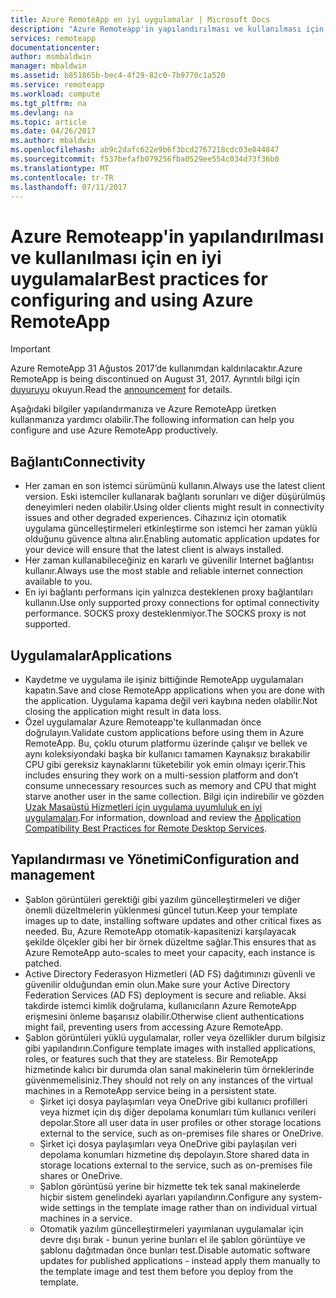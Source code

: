 ```yaml
---
title: Azure RemoteApp en iyi uygulamalar | Microsoft Docs
description: "Azure Remoteapp'in yapılandırılması ve kullanılması için en iyi uygulamalar."
services: remoteapp
documentationcenter: 
author: msmbaldwin
manager: mbaldwin
ms.assetid: b851865b-bec4-4f29-82c0-7b9770c1a520
ms.service: remoteapp
ms.workload: compute
ms.tgt_pltfrm: na
ms.devlang: na
ms.topic: article
ms.date: 04/26/2017
ms.author: mbaldwin
ms.openlocfilehash: ab9c2dafc622e9b6f3bcd2767218cdc03e844847
ms.sourcegitcommit: f537befafb079256fba0529ee554c034d73f36b0
ms.translationtype: MT
ms.contentlocale: tr-TR
ms.lasthandoff: 07/11/2017
---
```

# <a name="best-practices-for-configuring-and-using-azure-remoteapp"></a><span data-ttu-id="318ef-103">Azure Remoteapp'in yapılandırılması ve kullanılması için en iyi uygulamalar</span><span class="sxs-lookup"><span data-stu-id="318ef-103">Best practices for configuring and using Azure RemoteApp</span></span>
> [!IMPORTANT]
> <span data-ttu-id="318ef-104">Azure RemoteApp 31 Ağustos 2017’de kullanımdan kaldırılacaktır.</span><span class="sxs-lookup"><span data-stu-id="318ef-104">Azure RemoteApp is being discontinued on August 31, 2017.</span></span> <span data-ttu-id="318ef-105">Ayrıntılı bilgi için [duyuruyu](https://blogs.technet.microsoft.com/enterprisemobility/2016/08/12/application-remoting-and-the-cloud/) okuyun.</span><span class="sxs-lookup"><span data-stu-id="318ef-105">Read the [announcement](https://blogs.technet.microsoft.com/enterprisemobility/2016/08/12/application-remoting-and-the-cloud/) for details.</span></span>
> 
> 

<span data-ttu-id="318ef-106">Aşağıdaki bilgiler yapılandırmanıza ve Azure RemoteApp üretken kullanmanıza yardımcı olabilir.</span><span class="sxs-lookup"><span data-stu-id="318ef-106">The following information can help you configure and use Azure RemoteApp productively.</span></span>

## <a name="connectivity"></a><span data-ttu-id="318ef-107">Bağlantı</span><span class="sxs-lookup"><span data-stu-id="318ef-107">Connectivity</span></span>
* <span data-ttu-id="318ef-108">Her zaman en son istemci sürümünü kullanın.</span><span class="sxs-lookup"><span data-stu-id="318ef-108">Always use the latest client version.</span></span> <span data-ttu-id="318ef-109">Eski istemciler kullanarak bağlantı sorunları ve diğer düşürülmüş deneyimleri neden olabilir.</span><span class="sxs-lookup"><span data-stu-id="318ef-109">Using older clients might result in connectivity issues and other degraded experiences.</span></span> <span data-ttu-id="318ef-110">Cihazınız için otomatik uygulama güncelleştirmeleri etkinleştirme son istemci her zaman yüklü olduğunu güvence altına alır.</span><span class="sxs-lookup"><span data-stu-id="318ef-110">Enabling automatic application updates for your device will ensure that the latest client is always installed.</span></span>
* <span data-ttu-id="318ef-111">Her zaman kullanabileceğiniz en kararlı ve güvenilir Internet bağlantısı kullanır.</span><span class="sxs-lookup"><span data-stu-id="318ef-111">Always use the most stable and reliable internet connection available to you.</span></span>  
* <span data-ttu-id="318ef-112">En iyi bağlantı performans için yalnızca desteklenen proxy bağlantıları kullanın.</span><span class="sxs-lookup"><span data-stu-id="318ef-112">Use only supported proxy connections for optimal connectivity performance.</span></span>  <span data-ttu-id="318ef-113">SOCKS proxy desteklenmiyor.</span><span class="sxs-lookup"><span data-stu-id="318ef-113">The SOCKS proxy is not supported.</span></span>

## <a name="applications"></a><span data-ttu-id="318ef-114">Uygulamalar</span><span class="sxs-lookup"><span data-stu-id="318ef-114">Applications</span></span>
* <span data-ttu-id="318ef-115">Kaydetme ve uygulama ile işiniz bittiğinde RemoteApp uygulamaları kapatın.</span><span class="sxs-lookup"><span data-stu-id="318ef-115">Save and close RemoteApp applications when you are done with the application.</span></span> <span data-ttu-id="318ef-116">Uygulama kapama değil veri kaybına neden olabilir.</span><span class="sxs-lookup"><span data-stu-id="318ef-116">Not closing the application might result in data loss.</span></span>
* <span data-ttu-id="318ef-117">Özel uygulamalar Azure Remoteapp'te kullanmadan önce doğrulayın.</span><span class="sxs-lookup"><span data-stu-id="318ef-117">Validate custom applications before using them in Azure RemoteApp.</span></span> <span data-ttu-id="318ef-118">Bu, çoklu oturum platformu üzerinde çalışır ve bellek ve aynı koleksiyondaki başka bir kullanıcı tamamen Kaynaksız bırakabilir CPU gibi gereksiz kaynaklarını tüketebilir yok emin olmayı içerir.</span><span class="sxs-lookup"><span data-stu-id="318ef-118">This includes ensuring they work on a multi-session platform and don’t consume unnecessary resources such as memory and CPU that might starve another user in the same collection.</span></span> <span data-ttu-id="318ef-119">Bilgi için indirebilir ve gözden [Uzak Masaüstü Hizmetleri için uygulama uyumluluk en iyi uygulamaları](http://www.dabcc.com/resources/Application%20Compatibility%20Best%20Practices%20for%20Remote%20Desktop%20Services.pdf).</span><span class="sxs-lookup"><span data-stu-id="318ef-119">For information, download and review the [Application Compatibility Best Practices for Remote Desktop Services](http://www.dabcc.com/resources/Application%20Compatibility%20Best%20Practices%20for%20Remote%20Desktop%20Services.pdf).</span></span>

## <a name="configuration-and-management"></a><span data-ttu-id="318ef-120">Yapılandırması ve Yönetimi</span><span class="sxs-lookup"><span data-stu-id="318ef-120">Configuration and management</span></span>
* <span data-ttu-id="318ef-121">Şablon görüntüleri gerektiği gibi yazılım güncelleştirmeleri ve diğer önemli düzeltmelerin yüklenmesi güncel tutun.</span><span class="sxs-lookup"><span data-stu-id="318ef-121">Keep your template images up to date, installing software updates and other critical fixes as needed.</span></span> <span data-ttu-id="318ef-122">Bu, Azure RemoteApp otomatik-kapasitenizi karşılayacak şekilde ölçekler gibi her bir örnek düzeltme sağlar.</span><span class="sxs-lookup"><span data-stu-id="318ef-122">This ensures that as Azure RemoteApp auto-scales to meet your capacity, each instance is patched.</span></span>  
* <span data-ttu-id="318ef-123">Active Directory Federasyon Hizmetleri (AD FS) dağıtımınızı güvenli ve güvenilir olduğundan emin olun.</span><span class="sxs-lookup"><span data-stu-id="318ef-123">Make sure your Active Directory Federation Services (AD FS) deployment is secure and reliable.</span></span> <span data-ttu-id="318ef-124">Aksi takdirde istemci kimlik doğrulama, kullanıcıların Azure RemoteApp erişmesini önleme başarısız olabilir.</span><span class="sxs-lookup"><span data-stu-id="318ef-124">Otherwise client authentications might fail, preventing users from accessing Azure RemoteApp.</span></span>
* <span data-ttu-id="318ef-125">Şablon görüntüleri yüklü uygulamalar, roller veya özellikler durum bilgisiz gibi yapılandırın.</span><span class="sxs-lookup"><span data-stu-id="318ef-125">Configure template images with installed applications, roles, or features such that they are stateless.</span></span> <span data-ttu-id="318ef-126">Bir RemoteApp hizmetinde kalıcı bir durumda olan sanal makinelerin tüm örneklerinde güvenmemelisiniz.</span><span class="sxs-lookup"><span data-stu-id="318ef-126">They should not rely on any instances of the virtual machines in a RemoteApp service being in a persistent state.</span></span>
  * <span data-ttu-id="318ef-127">Şirket içi dosya paylaşımları veya OneDrive gibi kullanıcı profilleri veya hizmet için dış diğer depolama konumları tüm kullanıcı verileri depolar.</span><span class="sxs-lookup"><span data-stu-id="318ef-127">Store all user data in user profiles or other storage locations external to the service, such as on-premises file shares or OneDrive.</span></span>
  * <span data-ttu-id="318ef-128">Şirket içi dosya paylaşımları veya OneDrive gibi paylaşılan veri depolama konumları hizmetine dış depolayın.</span><span class="sxs-lookup"><span data-stu-id="318ef-128">Store shared data in storage locations external to the service, such as on-premises file shares or OneDrive.</span></span>
  * <span data-ttu-id="318ef-129">Şablon görüntüsü yerine bir hizmette tek tek sanal makinelerde hiçbir sistem genelindeki ayarları yapılandırın.</span><span class="sxs-lookup"><span data-stu-id="318ef-129">Configure any system-wide settings in the template image rather than on individual virtual machines in a service.</span></span>
  * <span data-ttu-id="318ef-130">Otomatik yazılım güncelleştirmeleri yayımlanan uygulamalar için devre dışı bırak - bunun yerine bunları el ile şablon görüntüye ve şablonu dağıtmadan önce bunları test.</span><span class="sxs-lookup"><span data-stu-id="318ef-130">Disable automatic software updates for published applications - instead apply them manually to the template image and test them before you deploy  from the template.</span></span>

